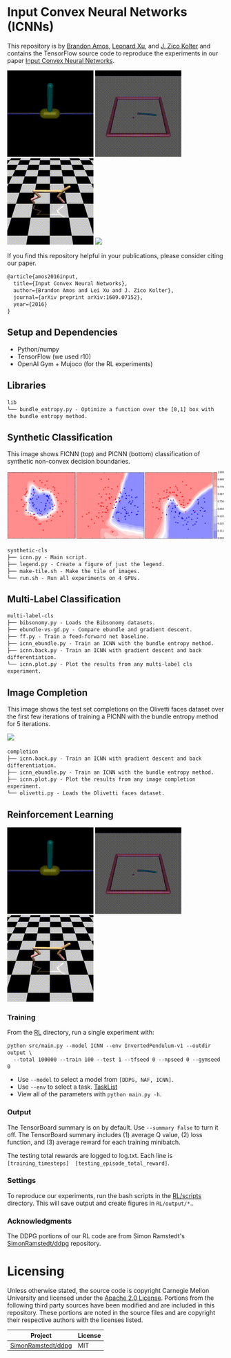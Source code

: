 # Input Convex Neural Networks (ICNNs)

This repository is by [Brandon Amos](http://bamos.github.io),
[Leonard Xu](https://github.com/Leonard-Xu),
and [J. Zico Kolter](http://zicokolter.com)
and contains the TensorFlow source code to reproduce the
experiments in our paper
[Input Convex Neural Networks](http://arxiv.org/abs/1609.07152).

![](/RL/misc/pendulum.gif)
![](/RL/misc/reacher.gif)
![](/RL/misc/halfcheetah.gif)
![](/images/completion.gif)

If you find this repository helpful in your publications,
please consider citing our paper.

```
@article{amos2016input,
  title={Input Convex Neural Networks},
  author={Brandon Amos and Lei Xu and J. Zico Kolter},
  journal={arXiv preprint arXiv:1609.07152},
  year={2016}
}
```

## Setup and Dependencies

+ Python/numpy
+ TensorFlow (we used r10)
+ OpenAI Gym + Mujoco (for the RL experiments)

## Libraries

```
lib
└── bundle_entropy.py - Optimize a function over the [0,1] box with the bundle entropy method.
```

## Synthetic Classification

This image shows FICNN (top) and PICNN (bottom) classification of synthetic
non-convex decision boundaries.

![](/images/synthetic.png)

```
synthetic-cls
├── icnn.py - Main script.
├── legend.py - Create a figure of just the legend.
├── make-tile.sh - Make the tile of images.
└── run.sh - Run all experiments on 4 GPUs.
```

## Multi-Label Classification

```
multi-label-cls
├── bibsonomy.py - Loads the Bibsonomy datasets.
├── ebundle-vs-gd.py - Compare ebundle and gradient descent.
├── ff.py - Train a feed-forward net baseline.
├── icnn_ebundle.py - Train an ICNN with the bundle entropy method.
├── icnn.back.py - Train an ICNN with gradient descent and back differentiation.
└── icnn.plot.py - Plot the results from any multi-label cls experiment.
```

## Image Completion

This image shows the test set completions on the Olivetti faces dataset over
the first few iterations of training a PICNN with the bundle entropy method
for 5 iterations.

![](/images/completion.gif)

```
completion
├── icnn.back.py - Train an ICNN with gradient descent and back differentiation.
├── icnn_ebundle.py - Train an ICNN with the bundle entropy method.
├── icnn.plot.py - Plot the results from any image completion experiment.
└── olivetti.py - Loads the Olivetti faces dataset.
```

## Reinforcement Learning

![](/RL/misc/pendulum.gif)
![](/RL/misc/reacher.gif)
![](/RL/misc/halfcheetah.gif)

### Training

From the [RL](/RL) directory, run a single experiment with:

```
python src/main.py --model ICNN --env InvertedPendulum-v1 --outdir output \
  --total 100000 --train 100 --test 1 --tfseed 0 --npseed 0 --gymseed 0
```

+ Use `--model` to select a model from `[DDPG, NAF, ICNN]`.
+ Use `--env` to select a task. [TaskList](https://gym.openai.com/envs#mujoco)
+ View all of the parameters with `python main.py -h`.

### Output

The TensorBoard summary is on by default. Use `--summary False` to
turn it off. The TensorBoard summary includes (1) average Q value, (2)
loss function, and (3) average reward for each training minibatch.

The testing total rewards are logged to log.txt.
Each line is `[training_timesteps]	[testing_episode_total_reward]`.

### Settings

To reproduce our experiments, run the bash scripts in the
[RL/scripts](/RL/scripts/) directory.
This will save output and create figures in `RL/output/*`..

### Acknowledgments
The DDPG portions of our RL code are from
Simon Ramstedt's
[SimonRamstedt/ddpg](https://github.com/SimonRamstedt/ddpg)
repository.

# Licensing

Unless otherwise stated, the source code is copyright
Carnegie Mellon University and licensed under the
[Apache 2.0 License](./LICENSE).
Portions from the following third party sources have
been modified and are included in this repository.
These portions are noted in the source files and are
copyright their respective authors with
the licenses listed.

Project | License
---|---|
| [SimonRamstedt/ddpg](https://github.com/SimonRamstedt/ddpg) | MIT |
